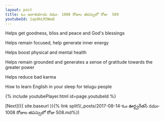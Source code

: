 ```yaml
---
layout: post
title: ఓం జలాశయాయ నమః- 1008 రోజుల తపస్సులో రోజు  509
youtubeId: 1ap9kLM3WwQ
---
```

 
 
Helps get goodness, bliss and peace and God's blessings
 
Helps remain focused, help generate inner energy 
 
Helps boost physical and mental health 
 
Helps remain grounded and generates a sense of gratitude towards the greater power 
 
Helps reduce bad karma
 
How to learn English in your sleep for telugu people
 
 
 
 


{% include youtubePlayer.html id=page.youtubeId %}
 
[Next]({{ site.baseurl }}{% link split1/_posts/2017-08-14-ఓం ఊర్ధ్వరేతసే నమః- 1008 రోజుల తపస్సులో రోజు  508.md%})
 
